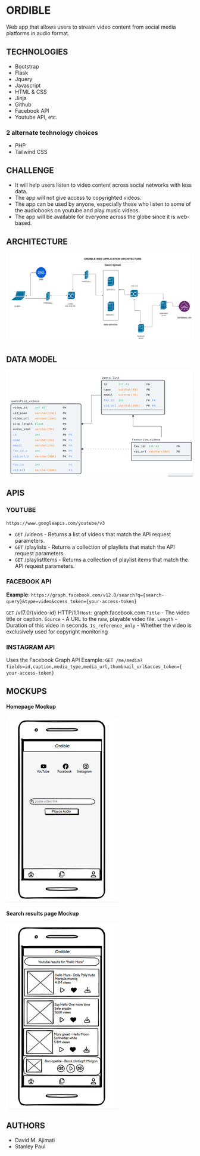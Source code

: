 # ORDIBLE
Web app that allows users to stream video content from social media platforms in audio format.


## TECHNOLOGIES
- Bootstrap
- Flask
- Jquery
- Javascript
- HTML & CSS
- Jinja
- Github
- Facebook API
- Youtube API, etc.

### 2 alternate technology choices
- PHP
- Tailwind CSS

## CHALLENGE

- It will help users listen to video content across social networks with less data.
- The app will not give access to copyrighted videos.
- The app can be used by anyone, especially those who listen to some of the audiobooks on youtube and play music videos.
- The app will be available for everyone across the globe since it is web-based.

## ARCHITECTURE
![Web Architecture Diagram](web-architecture/web-architecture.png)

## DATA MODEL
![Data Model Diagram](<web-architecture/data model.png>)

## APIS
### YOUTUBE
`https://www.googleapis.com/youtube/v3`
 - `GET` /videos - Returns a list of videos that match the API request parameters.
 - `GET` /playlists	 - Returns a collection of playlists that match the API request parameters.
 - `GET` /playlistItems	- Returns a collection of playlist items that match the API request parameters.

### FACEBOOK API
**Example**: `https://graph.facebook.com/v12.0/search?q={search-query}&type=video&ccess_token={your-access-token}`

`GET` /v17.0/{video-id} HTTP/1.1
`Host`: graph.facebook.com
`Title` - The video title or caption.
`Source` - A URL to the raw, playable video file.
`Length` - Duration of this video in seconds.
`Is_reference_only` - Whether the video is exclusively used for copyright monitoring

### INSTAGRAM API
Uses the Facebook Graph API
Example:
`GET /me/media?fields=id,caption,media_type,media_url,thumbnail_url&acces_token={ your-access-token}`

## MOCKUPS
#### Homepage Mockup
![Homepage mockup](<basic-mockups/ordibel homepage.png>)
#### Search results page Mockup
![Search results page mockup](<basic-mockups/ordible player interface.png>)

## AUTHORS
 - David M. Ajimati
 - Stanley Paul
